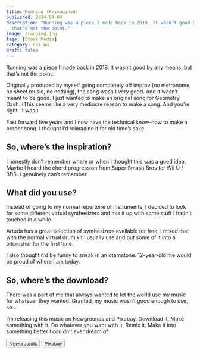 ```yaml
---
title: Running (Reimagined)
published: 2024-04-04
description: "Running was a piece I made back in 2019. It wasn’t good by any means, but
  that’s not the point."
image: /running.jpg
tags: [Stock Media]
category: Lex Wu
draft: false
---
```


Running was a piece I made back in 2019. It wasn’t good by any means, but that’s not the point.

Originally produced by myself going completely off improv (no metronome, no sheet music, no nothing), the song wasn’t very good. And it wasn’t meant to be good. I just wanted to make an original song for Geometry Dash. (This seems like a very mediocre reason to make a song. And you’re right. It was.)

Fast forward five years and I now have the technical know-how to make a proper song. I thought I’d reimagine it for old time’s sake.

## So, where’s the inspiration?

I honestly don’t remember where or when I thought this was a good idea. Maybe I heard the chord progression from Super Smash Bros for Wii U / 3DS. I genuinely can’t remember.

## What did you use?

Instead of going to my normal repertoire of instruments, I decided to look for some different virtual synthesizers and mix it up with some stuff I hadn’t touched in a while.

Arturia has a great selection of synthesizers available for free. I mixed that with the normal virtual drum kit I usually use and put some of it into a bitcrusher for the first time.

I also thought it’d be funny to sneak in an otamatone. 12-year-old me would be proud of where I am today.

## So, where’s the download?

There was a part of me that always wanted to let the world use my music for whatever they wanted. Granted, my music wasn’t good enough to use, so…

I’m releasing this music on Newgrounds and Pixabay. Download it. Make something with it. Do whatever you want with it. Remix it. Make it into something better I couldn’t ever dream of.

<button class="bg-transparent hover:bg-purple-100 text-purple-700 font-semibold hover:text-white py-2 px-4 border border-purple-500 hover:border-transparent rounded">
  <a href="https://www.newgrounds.com/audio/listen/1310891">Newgrounds</a>
</button>

<button class="bg-transparent hover:bg-purple-100 text-purple-700 font-semibold hover:text-white py-2 px-4 border border-purple-500 hover:border-transparent rounded">
  <a href="https://pixabay.com/music/beats-running-reimagined-200232/">Pixabay</a>
</button>
